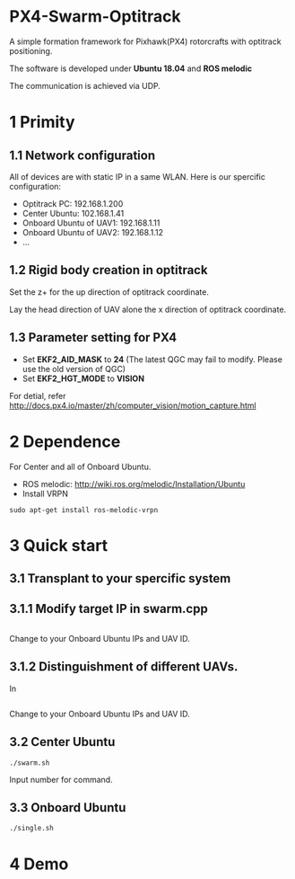 # PX4-Swarm-Optitrack
A simple formation framework for Pixhawk(PX4) rotorcrafts with optitrack positioning.

The software is developed under **Ubuntu 18.04** and **ROS melodic**

The communication is achieved via UDP.

# 1 Primity

## 1.1 Network configuration
All of devices are with static IP in a same WLAN.
Here is our spercific configuration: 
- Optitrack PC:  192.168.1.200
- Center Ubuntu: 102.168.1.41
- Onboard Ubuntu of UAV1: 192.168.1.11
- Onboard Ubuntu of UAV2: 192.168.1.12
- ...

## 1.2 Rigid body creation in optitrack
Set the z+ for the up direction of optitrack coordinate.

Lay the head direction of UAV alone the x direction of optitrack coordinate.

## 1.3 Parameter setting for PX4
- Set **EKF2_AID_MASK** to **24** (The latest QGC may fail to modify. Please use the old version of QGC)
- Set **EKF2_HGT_MODE** to **VISION**

For detial, refer http://docs.px4.io/master/zh/computer_vision/motion_capture.html


# 2 Dependence
For Center and all of Onboard Ubuntu.

- ROS melodic: http://wiki.ros.org/melodic/Installation/Ubuntu
- Install VRPN
```
sudo apt-get install ros-melodic-vrpn
```

# 3 Quick start
## 3.1 Transplant to your spercific system
## 3.1.1 Modify target IP in swarm.cpp
```

```
Change to your Onboard Ubuntu IPs and UAV ID.
## 3.1.2 Distinguishment of different UAVs.
In 
```

```
Change to your Onboard Ubuntu IPs and UAV ID.
## 3.2 Center Ubuntu
```
./swarm.sh
```
Input number for command.
## 3.3 Onboard Ubuntu
```
./single.sh
```

# 4 Demo







